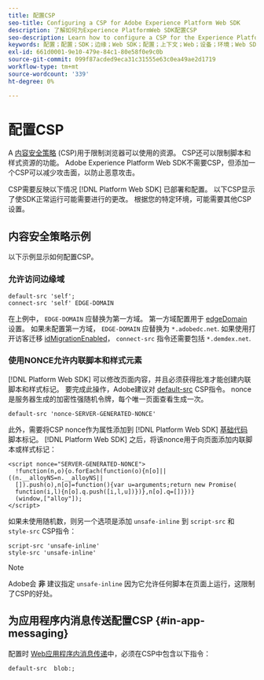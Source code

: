 ```yaml
---
title: 配置CSP
seo-title: Configuring a CSP for Adobe Experience Platform Web SDK
description: 了解如何为Experience PlatformWeb SDK配置CSP
seo-description: Learn how to configure a CSP for the Experience Platform Web SDK
keywords: 配置；配置；SDK；边缘；Web SDK；配置；上下文；Web；设备；环境；Web SDK设置；内容安全策略；
exl-id: 661d0001-9e10-479e-84c1-80e58f0e9c0b
source-git-commit: 099f87acded9eca31c31555e63c0ea49ae2d1719
workflow-type: tm+mt
source-wordcount: '339'
ht-degree: 0%

---
```


# 配置CSP

A [内容安全策略](https://developer.mozilla.org/en-US/docs/Web/HTTP/Headers/Content-Security-Policy) (CSP)用于限制浏览器可以使用的资源。 CSP还可以限制脚本和样式资源的功能。 Adobe Experience Platform Web SDK不需要CSP，但添加一个CSP可以减少攻击面，以防止恶意攻击。

CSP需要反映以下情况 [!DNL Platform Web SDK] 已部署和配置。 以下CSP显示了使SDK正常运行可能需要进行的更改。 根据您的特定环境，可能需要其他CSP设置。

## 内容安全策略示例

以下示例显示如何配置CSP。

### 允许访问边缘域

```
default-src 'self';
connect-src 'self' EDGE-DOMAIN
```

在上例中， `EDGE-DOMAIN` 应替换为第一方域。 第一方域配置用于 [edgeDomain](configuring-the-sdk.md#edge-domain) 设置。 如果未配置第一方域， `EDGE-DOMAIN` 应替换为 `*.adobedc.net`. 如果使用打开访客迁移 [idMigrationEnabled](configuring-the-sdk.md#id-migration-enabled)， `connect-src` 指令还需要包括 `*.demdex.net`.

### 使用NONCE允许内联脚本和样式元素

[!DNL Platform Web SDK] 可以修改页面内容，并且必须获得批准才能创建内联脚本和样式标记。 要完成此操作，Adobe建议对 [default-src](https://developer.mozilla.org/en-US/docs/Web/HTTP/Headers/Content-Security-Policy/default-src) CSP指令。 nonce是服务器生成的加密性强随机令牌，每个唯一页面查看生成一次。

```
default-src 'nonce-SERVER-GENERATED-NONCE'
```

此外，需要将CSP nonce作为属性添加到 [!DNL Platform Web SDK] [基础代码](installing-the-sdk.md#adding-the-code) 脚本标记。 [!DNL Platform Web SDK] 之后，将该nonce用于向页面添加内联脚本或样式标记：

```
<script nonce="SERVER-GENERATED-NONCE">
  !function(n,o){o.forEach(function(o){n[o]||((n.__alloyNS=n.__alloyNS||
  []).push(o),n[o]=function(){var u=arguments;return new Promise(
  function(i,l){n[o].q.push([i,l,u])})},n[o].q=[])})}
  (window,["alloy"]);
</script>
```

如果未使用随机数，则另一个选项是添加 `unsafe-inline` 到 `script-src` 和 `style-src` CSP指令：

```
script-src 'unsafe-inline'
style-src 'unsafe-inline'
```

>[!NOTE]
>
>Adobe会 **非** 建议指定 `unsafe-inline` 因为它允许任何脚本在页面上运行，这限制了CSP的好处。

## 为应用程序内消息传送配置CSP {#in-app-messaging}

配置时 [Web应用程序内消息传递](../personalization/web-in-app-messaging.md)中，必须在CSP中包含以下指令：

```
default-src  blob:;
```
